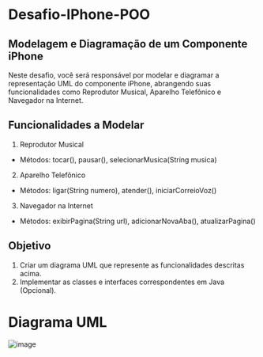 # Desafio-IPhone-POO

## Modelagem e Diagramação de um Componente iPhone
Neste desafio, você será responsável por modelar e diagramar a representação UML do componente iPhone, 
abrangendo suas funcionalidades como Reprodutor Musical, Aparelho Telefônico e Navegador na Internet.

## Funcionalidades a Modelar
1. Reprodutor Musical
- Métodos: tocar(), pausar(), selecionarMusica(String musica)
2. Aparelho Telefônico
- Métodos: ligar(String numero), atender(), iniciarCorreioVoz()
3. Navegador na Internet
- Métodos: exibirPagina(String url), adicionarNovaAba(), atualizarPagina()

## Objetivo
1. Criar um diagrama UML que represente as funcionalidades descritas acima.
2. Implementar as classes e interfaces correspondentes em Java (Opcional).

# Diagrama UML
![image](https://github.com/user-attachments/assets/4a9a6b36-7ec4-489c-a386-2d7cfad69101)
